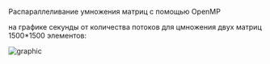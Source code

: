 Распараллеливание умножения матриц с помощью OpenMP

на графике секунды от количества потоков для цмножения двух матриц 1500*1500 элементов:

![graphic](https://user-images.githubusercontent.com/55762144/211045209-b5ab5086-32c1-4933-9e3c-64d3bd0ec612.png)
